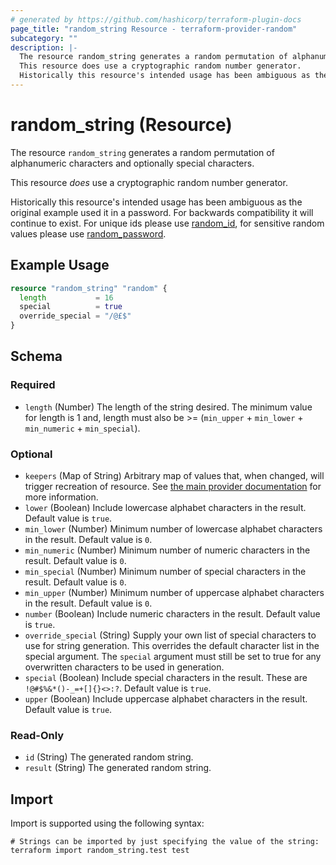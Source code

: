 ```yaml
---
# generated by https://github.com/hashicorp/terraform-plugin-docs
page_title: "random_string Resource - terraform-provider-random"
subcategory: ""
description: |-
  The resource random_string generates a random permutation of alphanumeric characters and optionally special characters.
  This resource does use a cryptographic random number generator.
  Historically this resource's intended usage has been ambiguous as the original example used it in a password. For backwards compatibility it will continue to exist. For unique ids please use random_id id.html, for sensitive random values please use random_password password.html.
---
```


# random_string (Resource)

The resource `random_string` generates a random permutation of alphanumeric characters and optionally special characters.

This resource *does* use a cryptographic random number generator.

Historically this resource's intended usage has been ambiguous as the original example used it in a password. For backwards compatibility it will continue to exist. For unique ids please use [random_id](id.html), for sensitive random values please use [random_password](password.html).

## Example Usage

```terraform
resource "random_string" "random" {
  length           = 16
  special          = true
  override_special = "/@£$"
}
```

<!-- schema generated by tfplugindocs -->
## Schema

### Required

- `length` (Number) The length of the string desired. The minimum value for length is 1 and, length must also be >= (`min_upper` + `min_lower` + `min_numeric` + `min_special`).

### Optional

- `keepers` (Map of String) Arbitrary map of values that, when changed, will trigger recreation of resource. See [the main provider documentation](../index.html) for more information.
- `lower` (Boolean) Include lowercase alphabet characters in the result. Default value is `true`.
- `min_lower` (Number) Minimum number of lowercase alphabet characters in the result. Default value is `0`.
- `min_numeric` (Number) Minimum number of numeric characters in the result. Default value is `0`.
- `min_special` (Number) Minimum number of special characters in the result. Default value is `0`.
- `min_upper` (Number) Minimum number of uppercase alphabet characters in the result. Default value is `0`.
- `number` (Boolean) Include numeric characters in the result. Default value is `true`.
- `override_special` (String) Supply your own list of special characters to use for string generation.  This overrides the default character list in the special argument.  The `special` argument must still be set to true for any overwritten characters to be used in generation.
- `special` (Boolean) Include special characters in the result. These are `!@#$%&*()-_=+[]{}<>:?`. Default value is `true`.
- `upper` (Boolean) Include uppercase alphabet characters in the result. Default value is `true`.

### Read-Only

- `id` (String) The generated random string.
- `result` (String) The generated random string.

## Import

Import is supported using the following syntax:

```shell
# Strings can be imported by just specifying the value of the string:
terraform import random_string.test test
```
